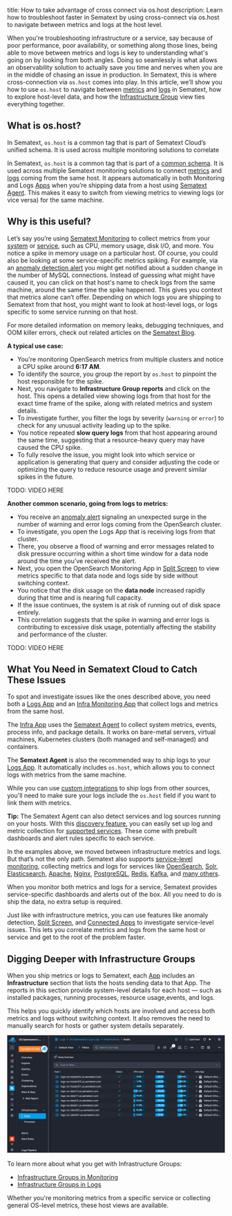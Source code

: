 title: How to take advantage of cross connect via os.host
description: Learn how to troubleshoot faster in Sematext by using cross-connect via os.host to navigate between metrics and logs at the host level.

When you're troubleshooting infrastructure or a service, say because of poor performance, poor availability, or something along those lines, being able to move between metrics and logs is key to understanding what's going on by looking from both angles. Doing so seamlessly is what allows an observability solution to actually save you time and nerves when you are in the middle of chasing an issue in production. In Sematext, this is where cross-connection via `os.host` comes into play. In this article, we’ll show you how to use `os.host` to navigate between [metrics](/docs/monitoring/) and [logs](/docs/logs/) in Sematext, how to explore host-level data, and how the [Infrastructure Group](#digging-deeper-with-infrastructure-groups) view ties everything together.

## What is os.host?

In Sematext, `os.host` is a common tag that is part of Sematext Cloud’s unified schema. It is used across multiple monitoring solutions to correlate 

In Sematext, `os.host` is a common tag that is part of a [common schema](/docs/tags/common-schema/#common-tags). It is used across multiple Sematext monitoring solutions to connect [metrics](/docs/monitoring/) and [logs](/docs/logs/) coming from the same host. It appears automatically in both Monitoring and Logs [Apps](/docs/guide/app-guide/) when you’re shipping data from a host using [Sematext Agent](/docs/agents/sematext-agent/). This makes it easy to switch from viewing metrics to viewing logs (or vice versa) for the same machine.

## Why is this useful?

Let’s say you’re using [Sematext Monitoring](https://sematext.com/spm/) to collect metrics from your [system](/docs/monitoring/infrastructure/) or [service](/docs/monitoring/service-monitoring/), such as CPU, memory usage, disk I/O, and more. You notice a spike in memory usage on a particular host. Of course, you could also be looking at some service-specific metrics spiking. For example, via an [anomaly detection alert](/docs/alerts/#alert-types) you might get notified about a sudden change in the number of MySQL connections. Instead of guessing what might have caused it, you can click on that host's name to check logs from the same machine, around the same time the spike happened. This gives you context that metrics alone can’t offer. Depending on which logs you are shipping to Sematext from that host, you might want to look at host-level logs, or logs specific to some service running on that host.

For more detailed information on memory leaks, debugging techniques, and OOM killer errors, check out related articles on the [Sematext Blog](https://sematext.com/?s=memory).

**A typical use case:**

- You're monitoring OpenSearch metrics from multiple clusters and notice a CPU spike around **6:17 AM**.
- To identify the source, you group the report by `os.host` to pinpoint the host responsible for the spike.
- Next, you navigate to **Infrastructure Group reports** and click on the host. This opens a detailed view showing logs from that host for the exact time frame of the spike, along with related metrics and system details.
- To investigate further, you filter the logs by severity (`warning` or `error`) to check for any unusual activity leading up to the spike.
- You notice repeated **slow query logs** from that host appearing around the same time, suggesting that a resource-heavy query may have caused the CPU spike.
- To fully resolve the issue, you might look into which service or application is generating that query and consider adjusting the code or optimizing the query to reduce resource usage and prevent similar spikes in the future.

TODO: VIDEO HERE

**Another common scenario, going from logs to metrics:**

- You receive an [anomaly alert]((/docs/alerts/#alert-types)) signaling an unexpected surge in the number of warning and error logs coming from the OpenSearch cluster.
- To investigate, you open the Logs App that is receiving logs from that cluster.
- There, you observe a flood of warning and error messages related to disk pressure occurring within a short time window for a data node around the time you’ve received the alert.
- Next, you open the OpenSearch Monitoring App in [Split Screen](/docs/guide/split-screen/) to view metrics specific to that data node and logs side by side without switching context.
- You notice that the disk usage on the **data node** increased rapidly during that time and is nearing full capacity.
- If the issue continues, the system is at risk of running out of disk space entirely.
- This correlation suggests that the spike in warning and error logs is contributing to excessive disk usage, potentially affecting the stability and performance of the cluster.

TODO: VIDEO HERE

## What You Need in Sematext Cloud to Catch These Issues

To spot and investigate issues like the ones described above, you need both a [Logs App](/docs/logs/) and an [Infra Monitoring App](/docs/monitoring/infrastructure/) that collect logs and metrics from the same host.

The [Infra App](/docs/monitoring/infrastructure/) uses the [Sematext Agent](/docs/agents/sematext-agent/) to collect system metrics, events, process info, and package details. It works on bare-metal servers, virtual machines, Kubernetes clusters (both managed and self-managed) and containers.

The **Sematext Agent** is also the recommended way to ship logs to your [Logs App](/docs/logs/). It automatically includes `os.host`, which allows you to connect logs with metrics from the same machine.

While you can use [custom integrations](/docs/logs/sending-log-events/#custom-integration-options) to ship logs from other sources, you'll need to make sure your logs include the `os.host` field if you want to link them with metrics.

**Tip:** The Sematext Agent can also detect services and log sources running on your hosts. With this [discovery feature](/docs/fleet/), you can easily set up log and metric collection for [supported services](/docs/integration/). These come with prebuilt dashboards and alert rules specific to each service.

In the examples above, we moved between infrastructure metrics and logs. But that’s not the only path. Sematext also supports [service-level monitoring](/docs/monitoring/service-monitoring/), collecting metrics and logs for services like [OpenSearch](/docs/integration/opensearch-integration/), [Solr](/docs/integration/solr-integration/), [Elasticsearch](/docs/integration/elasticsearch-integration/), [Apache](/docs/integration/apache-integration/), [Nginx](/docs/integration/nginx-integration/), [PostgreSQL](/docs/integration/postgresql-integration/), [Redis](/docs/integration/redis/), [Kafka](/docs/integration/kafka/), and [many others](/docs/integration/).

When you monitor both metrics and logs for a service, Sematext provides service-specific dashboards and alerts out of the box. All you need to do is ship the data, no extra setup is required.

Just like with infrastructure metrics, you can use features like anomaly detection,  [Split Screen](/docs/guide/split-screen/), and [Connected Apps](/docs/guide/connected-apps/) to investigate service-level issues. This lets you correlate metrics and logs from the same host or service and get to the root of the problem faster.

## Digging Deeper with Infrastructure Groups

When you ship metrics or logs to Sematext, each [App](/docs/guide/app-guide/) includes an **Infrastructure** section that lists the hosts sending data to that App. The reports in this section provide system-level details for each host — such as installed packages, running processes, resource usage,events,  and logs.

This helps you quickly identify which hosts are involved and access both metrics and logs without switching context. It also removes the need to manually search for hosts or gather system details separately.

![Infrastructure Group Reports](/docs/images/guide/data-correlation/cross-connect-infrastructure-group.png)

To learn more about what you get with Infrastructure Groups:

- [Infrastructure Groups in Monitoring](/docs/monitoring/reports-and-components/#infrastructure-group)
- [Infrastructure Groups in Logs](/docs/logs/reports-and-components/#infrastructure-group)

Whether you're monitoring metrics from a specific service or collecting general OS-level metrics, these host views are available.




